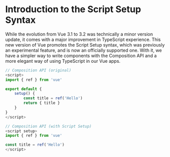 # Introduction to the Script Setup Syntax

While the evolution from Vue 3.1 to 3.2 was technically a minor version update, it comes with a major improvement in TypeScript experience. This new version of Vue promotes the Script Setup syntax, which was previously an experimental feature, and is now an officially supported one. With it, we have a simpler way to write components with the Composition API and a more elegant way of using TypeScript in our Vue apps.

```javaScript
// Composition API (original)
<script>
import { ref } from 'vue'

export default {
    setup() {
        const title = ref('Hello')
        return { title }
    }
}
</script>

// Composition API (with Script Setup)
<script setup>
import { ref } from 'vue'

const title = ref('Hello')
</script>
```
